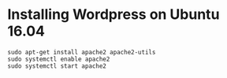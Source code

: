 # Installing Wordpress on Ubuntu 16.04

```
sudo apt-get install apache2 apache2-utils 
sudo systemctl enable apache2
sudo systemctl start apache2
```
